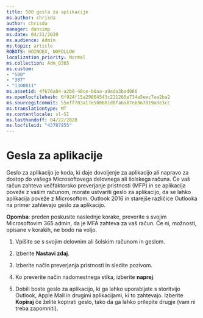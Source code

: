 ```yaml
---
title: 500 gesla za aplikacije
ms.author: chrisda
author: chrisda
manager: dansimp
ms.date: 04/21/2020
ms.audience: Admin
ms.topic: article
ROBOTS: NOINDEX, NOFOLLOW
localization_priority: Normal
ms.collection: Adm_O365
ms.custom:
- "500"
- "387"
- "1300011"
ms.assetid: 4f670a84-a2b8-48ce-b0aa-a9ada3bad066
ms.openlocfilehash: 6f924f15a29864543c221265e734a5eec7aa2ba2
ms.sourcegitcommit: 55eff703a17e500681d8fa6a87eb067019ade3cc
ms.translationtype: MT
ms.contentlocale: sl-SI
ms.lasthandoff: 04/22/2020
ms.locfileid: "43707855"
---
```

# <a name="app-passwords"></a>Gesla za aplikacije

Geslo za aplikacijo je koda, ki daje dovoljenje za aplikacijo ali napravo za dostop do vašega Microsoftovega delovnega ali šolskega računa. Če vaš račun zahteva večfaktorsko preverjanje pristnosti (MFP) in se aplikacija poveže z vašim računom, morate ustvariti geslo za aplikacijo, da se lahko aplikacija poveže z Microsoftom. Outlook 2016 in starejše različice Outlooka na primer zahtevajo geslo za aplikacijo.

 **Opomba**: preden poskusite naslednje korake, preverite s svojim Microsoftovim 365 admin, da je MFA zahteva za vaš račun. Če ni, možnosti, opisane v korakih, ne bodo na voljo.

1. Vpišite se s svojim delovnim ali šolskim računom in geslom.

2. Izberite **Nastavi zdaj**.

3. Izberite način preverjanja pristnosti in sledite pozivom.

4. Ko preverite način nadomestnega stika, izberite **naprej**.

5. Dobili boste geslo za aplikacijo, ki ga lahko uporabljate s storitvijo Outlook, Apple Mail in drugimi aplikacijami, ki to zahtevajo. Izberite **Kopiraj** če želite kopirati geslo, tako da ga lahko prilepite drugje (vam ni treba zapomniti).
